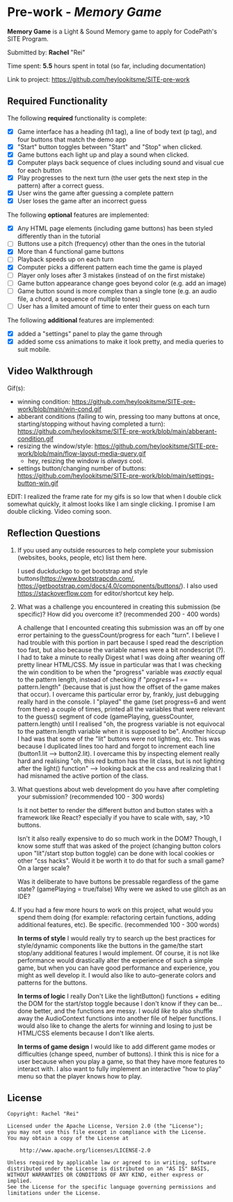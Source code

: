 # Pre-work - *Memory Game*

**Memory Game** is a Light & Sound Memory game to apply for CodePath's SITE Program. 

Submitted by: **Rachel** "Rei"

Time spent: **5.5** hours spent in total (so far, including documentation) 

Link to project: https://github.com/heylookitsme/SITE-pre-work

## Required Functionality

The following **required** functionality is complete:

* [x] Game interface has a heading (h1 tag), a line of body text (p tag), and four buttons that match the demo app
* [x] "Start" button toggles between "Start" and "Stop" when clicked. 
* [x] Game buttons each light up and play a sound when clicked. 
* [x] Computer plays back sequence of clues including sound and visual cue for each button
* [x] Play progresses to the next turn (the user gets the next step in the pattern) after a correct guess. 
* [x] User wins the game after guessing a complete pattern
* [x] User loses the game after an incorrect guess

The following **optional** features are implemented:

* [x] Any HTML page elements (including game buttons) has been styled differently than in the tutorial
* [ ] Buttons use a pitch (frequency) other than the ones in the tutorial
* [x] More than 4 functional game buttons
* [ ] Playback speeds up on each turn
* [x] Computer picks a different pattern each time the game is played
* [ ] Player only loses after 3 mistakes (instead of on the first mistake)
* [ ] Game button appearance change goes beyond color (e.g. add an image)
* [ ] Game button sound is more complex than a single tone (e.g. an audio file, a chord, a sequence of multiple tones)
* [ ] User has a limited amount of time to enter their guess on each turn

The following **additional** features are implemented:

- [x] added a "settings" panel to play the game through
- [x] added some css animations to make it look pretty, and media queries to suit mobile. 

## Video Walkthrough
Gif(s): 
* winning condition: https://github.com/heylookitsme/SITE-pre-work/blob/main/win-cond.gif
* abberant conditions (failing to win, pressing too many buttons at once, starting/stopping without having completed a turn): https://github.com/heylookitsme/SITE-pre-work/blob/main/abberant-condition.gif
* resizing the window/style: https://github.com/heylookitsme/SITE-pre-work/blob/main/flow-layout-media-query.gif
    * hey, resizing the window is *always* cool. 
* settings button/changing number of buttons: https://github.com/heylookitsme/SITE-pre-work/blob/main/settings-button-win.gif

EDIT: I realized the frame rate for my gifs is so low that when I double click somewhat quickly, it almost looks like I am single clicking. I promise I am double clicking. 
    Video coming soon.


## Reflection Questions
1. If you used any outside resources to help complete your submission (websites, books, people, etc) list them here. 

    I used duckduckgo to get bootstrap and style buttons(https://www.bootstrapcdn.com/, https://getbootstrap.com/docs/4.0/components/buttons/). I also used https://stackoverflow.com for editor/shortcut key help. 

2. What was a challenge you encountered in creating this submission (be specific)? How did you overcome it? (recommended 200 - 400 words) 

    A challenge that I encounted creating this submission was an off by one error pertaining to the guessCount/progress for each "turn". I believe I had trouble with this portion in part because I sped read the description too fast, but also because the variable names were a bit nondescript (?). I had to take a minute to really Digest what I was doing after weaning off pretty linear HTML/CSS. 
    My issue in particular was that I was checking the win condition to be when the "progress" variable was *exactly* equal to the pattern length, instead of checking if "*progress+1* == pattern.length" (because that is just how the offset of the game makes that occur). 
    I overcame this particular error by, frankly, just debugging really hard in the console. I "played" the game (set progress=6 and went from there) a couple of times, printed all the variables that were relevant to the guess() segment of code (gamePlaying, guessCounter, pattern.length) until I realised "oh, the progress variable is not equivocal to the pattern.length variable when it is supposed to be". 
    Another hiccup I had was that some of the "lit" buttons were not lighting, etc. This was because I duplicated lines too hard and forgot to increment each line (button1.lit --> button2.lit). I overcame this by inspecting element really hard and realising "oh, this red button has the lit class, but is not lighting after the light() function" --> looking back at the css and realizing that I had misnamed the active portion of the class. 

3. What questions about web development do you have after completing your submission? (recommended 100 - 300 words) 

    Is it not better to render the different button and button states with a framework like React? especially if you have to scale with, say, >10 buttons. 

    Isn't it also really expensive to do so much work in the DOM? Though, I know some stuff that was asked of the project (changing button colors upon "lit"/start stop button toggle) can be done with local cookies or other "css hacks". Would it be worth it to do that for such a small game? On a larger scale?

    Was it deliberate to have buttons be pressable regardless of the game state? (gamePlaying = true/false)
    Why were we asked to use glitch as an IDE? 

4. If you had a few more hours to work on this project, what would you spend them doing (for example: refactoring certain functions, adding additional features, etc). Be specific. (recommended 100 - 300 words) 


    **In terms of style** I would really try to search up the best practices for style/dynamic components like the buttons in the game/the start stop/any additional features I would implement. Of course, it is not like performance would drastically alter the experience of such a simple game, but when you can have good performance and experience, you might as well develop it. I would also like to auto-generate colors and patterns for the buttons.

    **In terms of logic**
    I really Don't Like the lightButton() functions + editing the DOM for the start/stop toggle because I don't know if they can be... done better, and the functions are messy. I would *like* to also shuffle away the AudioContext functions into another file of helper functions. I would also like to change the alerts for winning and losing to just be HTML/CSS elements because I don't like alerts. 


    **In terms of game design**
    I would like to add different game modes or difficulties (change speed, number of buttons). I think this is nice for a user because when you play a game, so that they have more features to interact with. I also want to fully implement an interactive "how to play" menu so that the player knows how to play. 


## License

    Copyright: Rachel "Rei"

    Licensed under the Apache License, Version 2.0 (the "License");
    you may not use this file except in compliance with the License.
    You may obtain a copy of the License at

        http://www.apache.org/licenses/LICENSE-2.0

    Unless required by applicable law or agreed to in writing, software
    distributed under the License is distributed on an "AS IS" BASIS,
    WITHOUT WARRANTIES OR CONDITIONS OF ANY KIND, either express or implied.
    See the License for the specific language governing permissions and
    limitations under the License.
